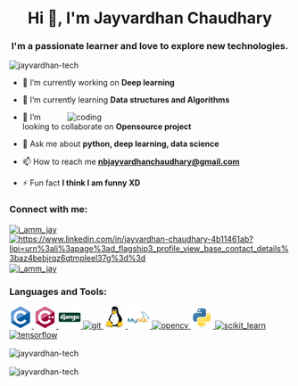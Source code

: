 <h1 align="center">Hi 👋, I'm Jayvardhan Chaudhary</h1>
<h3 align="center">I'm a passionate learner and love to explore new technologies.</h3>

<p align="left"> <img src="https://komarev.com/ghpvc/?username=jayvardhan-tech&label=Profile%20views&color=0e75b6&style=flat" alt="jayvardhan-tech" /> </p>

- 🔭 I’m currently working on **Deep learning**

- 🌱 I’m currently learning **Data structures and Algorithms**

 <img align="right" alt="coding" width="400" src= "https://dribbble.com/shots/10879984/attachments/2538097?mode=media">
       
- 👯 I’m looking to collaborate on **Opensource project**

- 💬 Ask me about **python, deep learning, data science**

- 📫 How to reach me **nbjayvardhanchaudhary@gmail.com**

- ⚡ Fun fact **I think I am funny XD**

<h3 align="left">Connect with me:</h3>
<p align="left">
<a href="https://twitter.com/i_amm_jay" target="blank"><img align="center" src="https://raw.githubusercontent.com/rahuldkjain/github-profile-readme-generator/master/src/images/icons/Social/twitter.svg" alt="i_amm_jay" height="30" width="40" /></a>
<a href="https://linkedin.com/in/https://www.linkedin.com/in/jayvardhan-chaudhary-4b11461ab?lipi=urn%3ali%3apage%3ad_flagship3_profile_view_base_contact_details%3baz4bebjrqz6qtmpleel37g%3d%3d" target="blank"><img align="center" src="https://raw.githubusercontent.com/rahuldkjain/github-profile-readme-generator/master/src/images/icons/Social/linked-in-alt.svg" alt="https://www.linkedin.com/in/jayvardhan-chaudhary-4b11461ab?lipi=urn%3ali%3apage%3ad_flagship3_profile_view_base_contact_details%3baz4bebjrqz6qtmpleel37g%3d%3d" height="30" width="40" /></a>
<a href="https://instagram.com/i_amm_jay" target="blank"><img align="center" src="https://raw.githubusercontent.com/rahuldkjain/github-profile-readme-generator/master/src/images/icons/Social/instagram.svg" alt="i_amm_jay" height="30" width="40" /></a>
</p>

<h3 align="left">Languages and Tools:</h3>
<p align="left"> <a href="https://www.cprogramming.com/" target="_blank"> <img src="https://raw.githubusercontent.com/devicons/devicon/master/icons/c/c-original.svg" alt="c" width="40" height="40"/> </a> <a href="https://www.w3schools.com/cpp/" target="_blank"> <img src="https://raw.githubusercontent.com/devicons/devicon/master/icons/cplusplus/cplusplus-original.svg" alt="cplusplus" width="40" height="40"/> </a> <a href="https://www.djangoproject.com/" target="_blank"> <img src="https://raw.githubusercontent.com/devicons/devicon/master/icons/django/django-original.svg" alt="django" width="40" height="40"/> </a> <a href="https://git-scm.com/" target="_blank"> <img src="https://www.vectorlogo.zone/logos/git-scm/git-scm-icon.svg" alt="git" width="40" height="40"/> </a> <a href="https://www.linux.org/" target="_blank"> <img src="https://raw.githubusercontent.com/devicons/devicon/master/icons/linux/linux-original.svg" alt="linux" width="40" height="40"/> </a> <a href="https://www.mysql.com/" target="_blank"> <img src="https://raw.githubusercontent.com/devicons/devicon/master/icons/mysql/mysql-original-wordmark.svg" alt="mysql" width="40" height="40"/> </a> <a href="https://opencv.org/" target="_blank"> <img src="https://www.vectorlogo.zone/logos/opencv/opencv-icon.svg" alt="opencv" width="40" height="40"/> </a> <a href="https://www.python.org" target="_blank"> <img src="https://raw.githubusercontent.com/devicons/devicon/master/icons/python/python-original.svg" alt="python" width="40" height="40"/> </a> <a href="https://scikit-learn.org/" target="_blank"> <img src="https://upload.wikimedia.org/wikipedia/commons/0/05/Scikit_learn_logo_small.svg" alt="scikit_learn" width="40" height="40"/> </a> <a href="https://www.tensorflow.org" target="_blank"> <img src="https://www.vectorlogo.zone/logos/tensorflow/tensorflow-icon.svg" alt="tensorflow" width="40" height="40"/> </a> </p>

<p><img align="center" src="https://github-readme-stats.vercel.app/api/top-langs?username=jayvardhan-tech&show_icons=true&locale=en&layout=compact" alt="jayvardhan-tech" /></p>

<p><img align="center" src="https://github-readme-streak-stats.herokuapp.com/?user=jayvardhan-tech&" alt="jayvardhan-tech" /></p>
